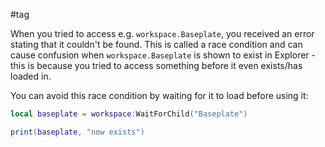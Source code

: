 #tag

When you tried to access e.g. `workspace.Baseplate`, you received an error stating that it couldn't be found. This is called a race condition and can cause confusion when `workspace.Baseplate` is shown to exist in Explorer - this is because you tried to access something before it even exists/has loaded in.

You can avoid this race condition by waiting for it to load before using it:
```lua
local baseplate = workspace:WaitForChild("Baseplate")

print(baseplate, "now exists")
```